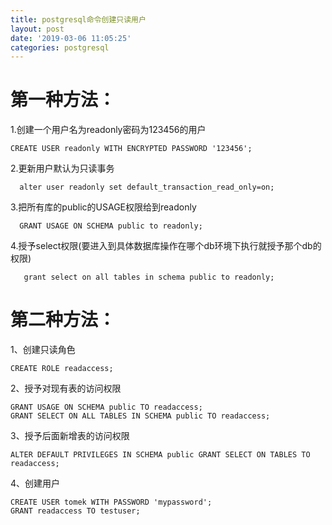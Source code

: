 ```yaml
---
title: postgresql命令创建只读用户
layout: post
date: '2019-03-06 11:05:25'
categories: postgresql
---
```


# 第一种方法：
1.创建一个用户名为readonly密码为123456的用户
```
CREATE USER readonly WITH ENCRYPTED PASSWORD '123456';
```

2.更新用户默认为只读事务
```
  alter user readonly set default_transaction_read_only=on;
```

3.把所有库的public的USAGE权限给到readonly
```
  GRANT USAGE ON SCHEMA public to readonly;      
```

4.授予select权限(要进入到具体数据库操作在哪个db环境下执行就授予那个db的权限)
```
   grant select on all tables in schema public to readonly;
```

# 第二种方法：

1、创建只读角色
```
CREATE ROLE readaccess;
```
2、授予对现有表的访问权限
```
GRANT USAGE ON SCHEMA public TO readaccess;
GRANT SELECT ON ALL TABLES IN SCHEMA public TO readaccess;
```
3、授予后面新增表的访问权限
```
ALTER DEFAULT PRIVILEGES IN SCHEMA public GRANT SELECT ON TABLES TO readaccess;
```
4、创建用户
```
CREATE USER tomek WITH PASSWORD 'mypassword';
GRANT readaccess TO testuser;
```